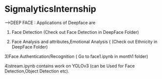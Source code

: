 # SigmalyticsInternship

-->DEEP FACE :   Applications of Deepface are 
1) Face Detection  (Check out Face Detection in DeepFace Folder)                                                                                                              

2) Face Analysis and attributes,Emotional Analysis     ( (Check out Ethnicity in DeepFace Folder)    



 3)Face Authentication/Recognition  ( Go to face1.ipynb in month1 folder)                                                              
 
 4)stream.ipynb contains work on YOLOv3 (can be Used for Face Detection,Object Detection etc).
 


